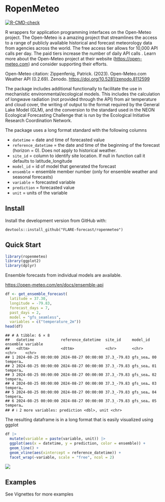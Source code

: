 RopenMeteo
================

<!-- badges: start -->

[![R-CMD-check](https://github.com/FLARE-forecast/RopenMeteo/actions/workflows/R-CMD-check.yaml/badge.svg)](https://github.com/FLARE-forecast/RopenMeteo/actions/workflows/R-CMD-check.yaml)
<!-- badges: end -->

R wrappers for application programming interfaces on the Open-Meteo
project. The Open-Meteo is a amazing project that streamlines the access
to a range of publicly available historical and forecast meteorology
data from agencies across the world. The free access tier allows for
10,000 API calls per day. The paid tiers increase the number of daily
API calls . Learn more about the Open-Meteo project at their website
(<https://open-meteo.com>) and consider supporting their efforts.

Open-Meteo citation: Zippenfenig, Patrick. (2023). Open-Meteo.com
Weather API (0.2.69). Zenodo. <https://doi.org/10.5281/zenodo.8112599>

The package includes additional functionally to facilitate the use in
mechanistic environmental/ecological models. This includes the
calculation of longwave radiation (not provided through the API) from
air temperature and cloud cover, the writing of output to the format
required by the General Lake Model (GLM), and the conversion to the
standard used in the NEON Ecological Forecasting Challenge that is run
by the Ecological Initiative Research Coordination Network.

The package uses a long format standard with the following columns

- `datetime` = date and time of forecasted value
- `reference_datetime` = the date and time of the beginning of the
  forecast (horizon = 0). Does not apply to historical weather.
- `site_id` = column to identify site location. If null in function call
  it defaults to latitude_longitude
- `model_id` = id of model that generated the forecast
- `ensemble` = ensemble member number (only for ensemble weather and
  seasonal forecasts)
- `variable` = forecasted variable
- `prediction` = forecasted value
- `unit` = units of the variable

## Install

Install the development version from GitHub with:

    devtools::install_github("FLARE-forecast/ropenmeteo")

## Quick Start

``` r
library(ropenmeteo)
library(ggplot2)
library(dplyr)
```

Ensemble forecasts from individual models are available.

<https://open-meteo.com/en/docs/ensemble-api>

``` r
df <- get_ensemble_forecast(
  latitude = 37.30,
  longitude = -79.83,
  forecast_days = 7,
  past_days = 2,
  model = "gfs_seamless",
  variables = c("temperature_2m"))
head(df)
```

    ## # A tibble: 6 × 8
    ##   datetime            reference_datetime  site_id     model_id ensemble variable
    ##   <dttm>              <dttm>              <chr>       <chr>    <chr>    <chr>   
    ## 1 2024-08-25 00:00:00 2024-08-27 00:00:00 37.3_-79.83 gfs_sea… 00       tempera…
    ## 2 2024-08-25 00:00:00 2024-08-27 00:00:00 37.3_-79.83 gfs_sea… 01       tempera…
    ## 3 2024-08-25 00:00:00 2024-08-27 00:00:00 37.3_-79.83 gfs_sea… 02       tempera…
    ## 4 2024-08-25 00:00:00 2024-08-27 00:00:00 37.3_-79.83 gfs_sea… 03       tempera…
    ## 5 2024-08-25 00:00:00 2024-08-27 00:00:00 37.3_-79.83 gfs_sea… 04       tempera…
    ## 6 2024-08-25 00:00:00 2024-08-27 00:00:00 37.3_-79.83 gfs_sea… 05       tempera…
    ## # ℹ 2 more variables: prediction <dbl>, unit <chr>

The resulting dataframe is in a long format that is easily visualized
using ggplot

``` r
df |> 
  mutate(variable = paste(variable, unit)) |> 
  ggplot(aes(x = datetime, y = prediction, color = ensemble)) + 
  geom_line() + 
  geom_vline(aes(xintercept = reference_datetime)) + 
  facet_wrap(~variable, scale = "free", ncol = 2)
```

![](README_files/figure-gfm/example-plot-1.png)<!-- -->

## Examples

See Vignettes for more examples
